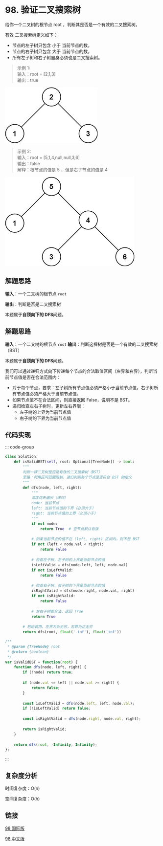 # 98. 验证二叉搜索树 <Badge type="warning" text="Medium" />

给你一个二叉树的根节点 root ，判断其是否是一个有效的二叉搜索树。

有效 二叉搜索树定义如下：

* 节点的左子树只包含 小于 当前节点的数。
* 节点的右子树只包含 大于 当前节点的数。
* 所有左子树和右子树自身必须也是二叉搜索树。

>示例 1:  
输入：root = [2,1,3]  
输出：true

![98-1](./assets/98-1.png)

>示例 2:  
输入：root = [5,1,4,null,null,3,6]  
输出：false  
解释：根节点的值是 5 ，但是右子节点的值是 4   

![98-2](./assets/98-2.png)


## 解题思路

**输入**：一个二叉树的根节点 `root`

**输出**：判断是否是二叉搜索树

本题属于**自顶向下的 DFS**问题。

## 解题思路

**输入**：一个二叉树的根节点 `root`
**输出**：判断这棵树是否是一个有效的二叉搜索树（BST）

本题属于**自顶向下的 DFS**问题。

我们可以通过递归方式向下传递每个节点的合法取值区间（左界和右界），判断当前节点值是否在合法范围内：

* 对于每个节点，要求：左子树所有节点值必须严格小于当前节点值，右子树所有节点值必须严格大于当前节点值。
* 如果节点值不在合法区间，则直接返回 False，说明不是 BST。
* 递归检查左右子树时，更新左右界限：
  * 左子树的上界为当前节点值
  * 右子树的下界为当前节点值


## 代码实现

::: code-group

```python
class Solution:
    def isValidBST(self, root: Optional[TreeNode]) -> bool:
        """
        判断一棵二叉树是否是有效的二叉搜索树（BST）
        思路：利用区间范围限制，递归判断每个节点是否符合 BST 的定义
        """
        def dfs(node, left, right):
            """
            深度优先遍历（递归）
            node: 当前节点
            left: 当前节点值的下界（必须大于）
            right: 当前节点值的上界（必须小于）
            """
            if not node:
                return True  # 空节点默认有效

            # 如果当前节点的值不在 (left, right) 区间内，则不是 BST
            if not (left < node.val < right):
                return False

            # 检查左子树，左子树的上界是当前节点的值
            isLeftValid = dfs(node.left, left, node.val)
            if not isLeftValid:
                return False

            # 检查右子树，右子树的下界是当前节点的值
            isRightValid = dfs(node.right, node.val, right)
            if not isRightValid:
                return False

            # 左右子树都合法，返回 True
            return True
        
        # 初始调用，左界为负无穷，右界为正无穷
        return dfs(root, float('-inf'), float('inf'))
```

```javascript
/**
 * @param {TreeNode} root
 * @return {boolean}
 */
var isValidBST = function(root) {
    function dfs(node, left, right) {
        if (!node) return true;

        if (node.val <= left || node.val >= right) {
            return false;
        }

        const isLeftValid = dfs(node.left, left, node.val);
        if (!isLeftValid) return false;

        const isRightValid = dfs(node.right, node.val, right);

        return isRightValid;
    }

    return dfs(root, -Infinity, Infinity);
};
```

:::

## 复杂度分析

时间复杂度：O(n)

空间复杂度：O(h)

## 链接

[98 国际版](https://leetcode.com/problems/validate-binary-search-tree/description/)

[98 中文版](https://leetcode.cn/problems/validate-binary-search-tree/description/)
